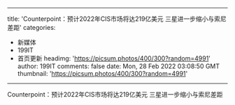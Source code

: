 
---
title: 'Counterpoint：预计2022年CIS市场将达219亿美元 三星进一步缩小与索尼差距'
categories: 
 - 新媒体
 - 199IT
 - 首页更新
headimg: 'https://picsum.photos/400/300?random=4991'
author: 199IT
comments: false
date: Mon, 28 Feb 2022 03:08:50 GMT
thumbnail: 'https://picsum.photos/400/300?random=4991'
---

<div>   
Counterpoint：预计2022年CIS市场将达219亿美元 三星进一步缩小与索尼差距  
</div>
            